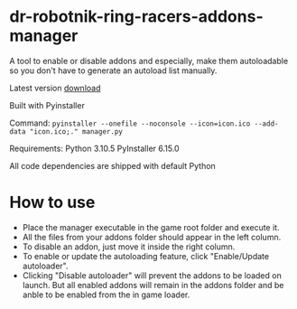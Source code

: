 # dr-robotnik-ring-racers-addons-manager
A tool to enable or disable addons and especially, make them autoloadable so you don't have to generate an autoload list manually.

Latest version [download](https://github.com/Sanghelyos/dr-robotnik-ring-racers-addons-manager/releases/latest)

Built with Pyinstaller

Command: `pyinstaller --onefile --noconsole --icon=icon.ico --add-data "icon.ico;." manager.py`

Requirements:
Python 3.10.5
PyInstaller 6.15.0

All code dependencies are shipped with default Python

# How to use
- Place the manager executable in the game root folder and execute it.
- All the files from your addons folder should appear in the left column.
- To disable an addon, just move it inside the right column.
- To enable or update the autoloading feature, click "Enable/Update autoloader".
- Clicking "Disable autoloader" will prevent the addons to be loaded on launch. But all enabled addons will remain in the addons folder and be anble to be enabled from the in game loader.
